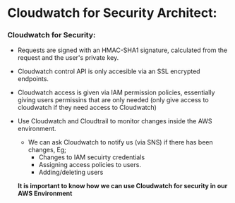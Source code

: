 # Cloudwatch for Security Architect:

### Cloudwatch for Security:


* Requests are signed with an HMAC-SHA1 signature, calculated from the request and the user's private key.
* Cloudwatch control API is only accesible via an SSL encrypted endpoints.
* Cloudwatch access is given via IAM permission policies, essentially giving users permissins that are only needed (only give access to cloudwatch if they need access to Cloudwatch)
* Use Cloudwatch and Cloudtrail to monitor changes inside the AWS environment.
    * We can ask Cloudwatch to notify us (via SNS) if there has been changes, Eg;
        * Changes to IAM secuirty credentials
        * Assigning access policies to users.
        * Adding/deleting users
        
  **It is important to know how we can use Cloudwatch for security in our AWS Environment**
